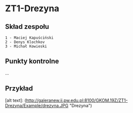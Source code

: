 # ZT1-Drezyna
## Skład zespołu
    1 - Maciej Kapuściński
    2 - Denys Klochkov
    3 - Michał Kowieski
    
## Punkty kontrolne
    
...


## Przykład

   [alt text]: (http://galeranew.ii.pw.edu.pl:8100/GKOM.19Z/ZT1-Drezyna/Example/drezyna.JPG "Drezyna")